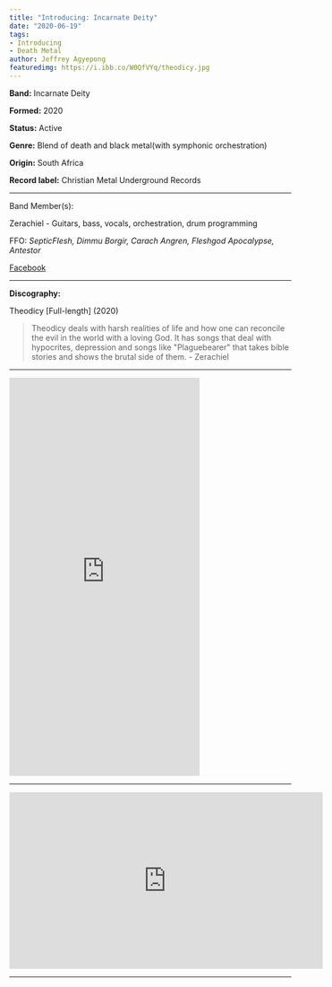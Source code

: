```yaml
---
title: "Introducing: Incarnate Deity"
date: "2020-06-19"
tags:
- Introducing
- Death Metal
author: Jeffrey Agyepong
featuredimg: https://i.ibb.co/W0QfVYq/theodicy.jpg
---
```


**Band:** Incarnate Deity

**Formed:** 2020

**Status:** Active

**Genre:** Blend of death and black metal(with symphonic orchestration)

**Origin:** South Africa

**Record label:** Christian Metal Underground Records

<hr>

Band Member(s):

Zerachiel - Guitars, bass, vocals, orchestration, drum programming

FFO: _SepticFlesh, Dimmu Borgir, Carach Angren, Fleshgod Apocalypse, Antestor_

[Facebook](https://web.facebook.com/incarnatedeitySBM/)

<hr>

**Discography:**

Theodicy [Full-length] (2020)

> Theodicy deals with harsh realities of life and how one can reconcile the evil in the world with a loving God. It has songs that deal with hypocrites, depression and songs like "Plaguebearer" that takes bible stories and shows the brutal side of them. - Zerachiel

<hr>

<iframe style="border: 0; width: 340px; height: 710px;" src="https://bandcamp.com/EmbeddedPlayer/album=4060636170/size=large/bgcol=ffffff/linkcol=0687f5/transparent=true/" seamless><a href="https://visionofgodrecords.bandcamp.com/album/theodicy">Theodicy by Incarnate Deity</a></iframe>

<hr>

<div class="video-container"><iframe src="https://www.youtube.com/embed/3fgvvjJslic" width="560" height="315" frameborder="0"></iframe></div>

<hr>






